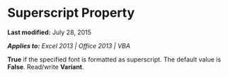 
# Superscript Property

 **Last modified:** July 28, 2015

 _**Applies to:** Excel 2013 | Office 2013 | VBA_

 **True** if the specified font is formatted as superscript. The default value is **False**. Read/write  **Variant**.

